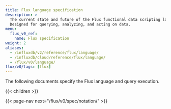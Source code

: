 ```yaml
---
title: Flux language specification
description: >
  The current state and future of the Flux functional data scripting language.
  Designed for querying, analyzing, and acting on data.
menu:
  flux_v0_ref:
    name: Flux specification
weight: 2
aliases:
  - /influxdb/v2/reference/flux/language/
  - /influxdb/cloud/reference/flux/language/
  - /flux/v0/language/
flux/v0/tags: [flux]
---
```


The following documents specify the Flux language and query execution.

{{< children >}}

{{< page-nav next="/flux/v0/spec/notation/" >}}
